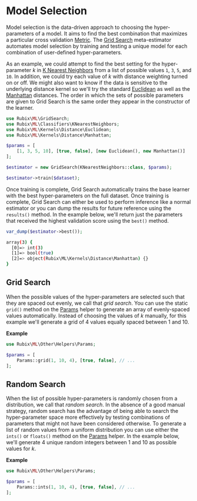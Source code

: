 # Model Selection
Model selection is the data-driven approach to choosing the hyper-parameters of a model. It aims to find the best combination that maximizes a particular cross validation [Metric](cross-validation/metrics/api.md). The [Grid Search](grid-search.md) meta-estimator automates model selection by training and testing a unique model for each combination of user-defined hyper-parameters.

As an example, we could attempt to find the best setting for the hyper-parameter *k* in [K Nearest Neighbors](classifiers/k-nearest-neighbors.md) from a list of possible values `1`, `3`, `5`, and `10`. In addition, we could try each value of *k* with distance weighting turned on or off. We might also want to know if the data is sensitive to the underlying distance kernel so we'll try the standard [Euclidean](https://docs.rubixml.com/en/latest/kernels/distance/euclidean.html) as well as the [Manhattan](https://docs.rubixml.com/en/latest/kernels/distance/manhattan.html) distances. The order in which the sets of possible parameters are given to Grid Search is the same order they appear in the constructor of the learner.

```php
use Rubix\ML\GridSearch;
use Rubix\ML\Classifiers\KNearestNeighbors;
use Rubix\ML\Kernels\Distance\Euclidean;
use Rubix\ML\Kernels\Distance\Manhattan;

$params = [
    [1, 3, 5, 10], [true, false], [new Euclidean(), new Manhattan()]
];

$estimator = new GridSearch(KNearestNeighbors::class, $params);

$estimator->train($dataset);
```

Once training is complete, Grid Search automatically trains the base learner with the best hyper-parameters on the full dataset. Once training is complete, Grid Search can either be used to perform inference like a normal estimator or you can dump the results for future reference using the `results()` method. In the example below, we'll return just the parameters that received the highest validation score using the `best()` method.

```php
var_dump($estimator->best());
```

```sh
array(3) {
  [0]=> int(3)
  [1]=> bool(true)
  [2]=> object(Rubix\ML\Kernels\Distance\Manhattan) {}
}
```

## Grid Search
When the possible values of the hyper-parameters are selected such that they are spaced out evenly, we call that *grid search*. You can use the static `grid()` method on the [Params](other/helpers/params.md) helper to generate an array of evenly-spaced values automatically. Instead of choosing the values of *k* manually, for this example we'll generate a grid of 4 values equally spaced between 1 and 10.

**Example**

```php
use Rubix\ML\Other\Helpers\Params;

$params = [
    Params::grid(1, 10, 4), [true, false], // ...
];
```

## Random Search
When the list of possible hyper-parameters is randomly chosen from a distribution, we call that *random search*. In the absence of a good manual strategy, random search has the advantage of being able to search the hyper-parameter space more effectively by testing combinations of parameters that might not have been considered otherwise. To generate a list of random values from a uniform distribution you can use either the `ints()` or `floats()` method on the [Params](other/helpers/params.md) helper. In the example below, we'll generate 4 unique random integers between 1 and 10 as possible values for *k*.

**Example**

```php
use Rubix\ML\Other\Helpers\Params;

$params = [
    Params::ints(1, 10, 4), [true, false], // ...
];
```